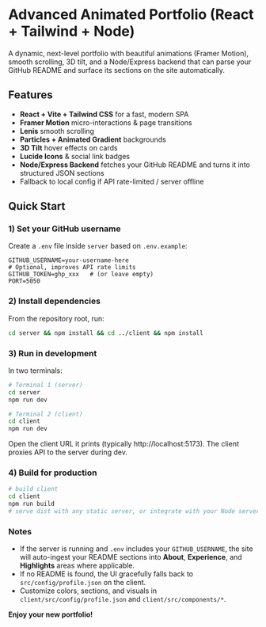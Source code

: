 # Advanced Animated Portfolio (React + Tailwind + Node)

A dynamic, next-level portfolio with beautiful animations (Framer Motion), smooth scrolling, 3D tilt, and a Node/Express backend that can parse your GitHub README and surface its sections on the site automatically.

## Features
- **React + Vite + Tailwind CSS** for a fast, modern SPA
- **Framer Motion** micro-interactions & page transitions
- **Lenis** smooth scrolling
- **Particles + Animated Gradient** backgrounds
- **3D Tilt** hover effects on cards
- **Lucide Icons** & social link badges
- **Node/Express Backend** fetches your GitHub README and turns it into structured JSON sections
- Fallback to local config if API rate-limited / server offline

## Quick Start
### 1) Set your GitHub username
Create a `.env` file inside `server` based on `.env.example`:
```
GITHUB_USERNAME=your-username-here
# Optional, improves API rate limits
GITHUB_TOKEN=ghp_xxx   # (or leave empty)
PORT=5050
```

### 2) Install dependencies
From the repository root, run:
```bash
cd server && npm install && cd ../client && npm install
```

### 3) Run in development
In two terminals:
```bash
# Terminal 1 (server)
cd server
npm run dev

# Terminal 2 (client)
cd client
npm run dev
```
Open the client URL it prints (typically http://localhost:5173). The client proxies API to the server during dev.

### 4) Build for production
```bash
# build client
cd client
npm run build
# serve dist with any static server, or integrate with your Node server.
```

### Notes
- If the server is running and `.env` includes your `GITHUB_USERNAME`, the site will auto-ingest your README sections into **About**, **Experience**, and **Highlights** areas where applicable.
- If no README is found, the UI gracefully falls back to `src/config/profile.json` on the client.
- Customize colors, sections, and visuals in `client/src/config/profile.json` and `client/src/components/*`.

**Enjoy your new portfolio!**
